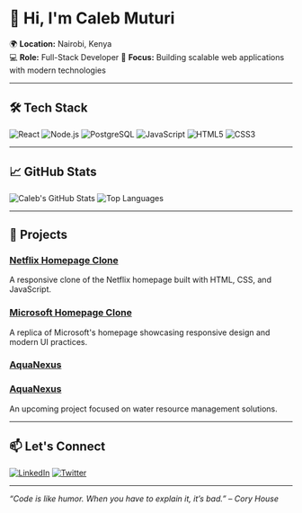 # 👋 Hi, I'm Caleb Muturi

🌍 **Location:** Nairobi, Kenya  
💻 **Role:** Full-Stack Developer 
🎯 **Focus:** Building scalable web applications with modern technologies

---

## 🛠️ Tech Stack

![React](https://img.shields.io/badge/-React-61DAFB?logo=react&logoColor=white)
![Node.js](https://img.shields.io/badge/-Node.js-339933?logo=node.js&logoColor=white)
![PostgreSQL](https://img.shields.io/badge/-PostgreSQL-336791?logo=postgresql&logoColor=white)
![JavaScript](https://img.shields.io/badge/-JavaScript-F7DF1E?logo=javascript&logoColor=black)
![HTML5](https://img.shields.io/badge/-HTML5-E34F26?logo=html5&logoColor=white)
![CSS3](https://img.shields.io/badge/-CSS3-1572B6?logo=css3&logoColor=white)

---

## 📈 GitHub Stats

![Caleb's GitHub Stats](https://github-readme-stats.vercel.app/api?username=CalebM7&show_icons=true&theme=radical)
![Top Languages](https://github-readme-stats.vercel.app/api/top-langs/?username=CalebM7&layout=compact&theme=radical)

---

## 🚀 Projects

### [Netflix Homepage Clone](https://github.com/CalebM7/Netflix-Homepage-project)
A responsive clone of the Netflix homepage built with HTML, CSS, and JavaScript.

### [Microsoft Homepage Clone](https://github.com/CalebM7/Microsoft-HomePage-project)
A replica of Microsoft's homepage showcasing responsive design and modern UI practices.

### [AquaNexus](https://github.com/CalebM7/aqua-nexus-frontend)
### [AquaNexus](https://github.com/CalebM7/aqua-nexus-backend)
An upcoming project focused on water resource management solutions.

---

## 📫 Let's Connect

[![LinkedIn](https://img.shields.io/badge/-LinkedIn-0077B5?logo=linkedin&logoColor=white)](https://www.linkedin.com/in/caleb-muturi-0160b520a/)
[![Twitter](https://img.shields.io/badge/-Twitter-1DA1F2?logo=twitter&logoColor=white)](https://twitter.com/caleb54924)

---

*“Code is like humor. When you have to explain it, it’s bad.” – Cory House*
